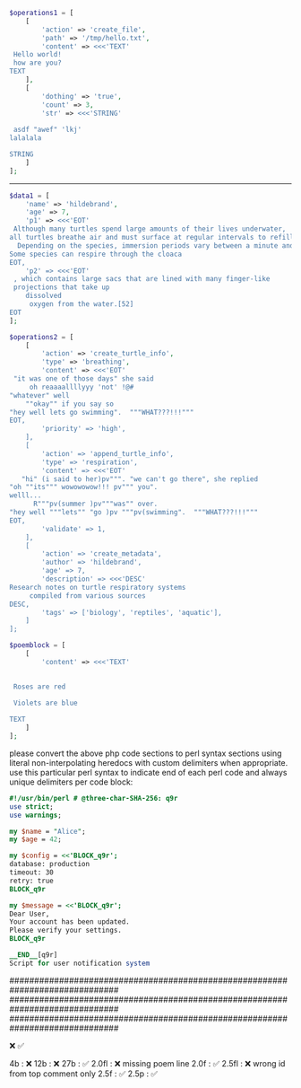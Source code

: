 
```php
$operations1 = [
    [
        'action' => 'create_file',
        'path' => '/tmp/hello.txt',
        'content' => <<<'TEXT'
 Hello world!
 how are you?
TEXT
    ],
    [
        'dothing' => 'true',
        'count' => 3,
        'str' => <<<'STRING'
   
 asdf "awef" 'lkj'
lalalala 

STRING
    ]
];
```

---

```php
$data1 = [
    'name' => 'hildebrand',
    'age' => 7,
    'p1' => <<<'EOT'
 Although many turtles spend large amounts of their lives underwater, 
all turtles breathe air and must surface at regular intervals to refill their lungs. 
  Depending on the species, immersion periods vary between a minute and an hour.[51] 
Some species can respire through the cloaca
EOT,
    'p2' => <<<'EOT'
 , which contains large sacs that are lined with many finger-like 
 projections that take up 
    dissolved 
     oxygen from the water.[52]
EOT
];
```

```php
$operations2 = [
    [
        'action' => 'create_turtle_info',
        'type' => 'breathing',
        'content' => <<<'EOT'
 "it was one of those days" she said 
     oh reaaaallllyyy 'not' !@#
"whatever" well
    ""okay"" if you say so
"hey well lets go swimming".  """WHAT???!!!"""
EOT,
        'priority' => 'high',
    ],
    [
        'action' => 'append_turtle_info',
        'type' => 'respiration',
        'content' => <<<'EOT'
   "hi" (i said to her)pv""". "we can't go there", she replied 
"oh ""its""" wowowowow!!! pv""" you". 
welll...
      R"""pv(summer )pv"""was"" over.
"hey well """lets"" "go )pv """pv(swimming".  """WHAT???!!!"""
EOT,
        'validate' => 1,
    ],
    [
        'action' => 'create_metadata',
        'author' => 'hildebrand',
        'age' => 7,
        'description' => <<<'DESC'
Research notes on turtle respiratory systems
     compiled from various sources
DESC,
        'tags' => ['biology', 'reptiles', 'aquatic'],
    ]
];
```

```php
$poemblock = [
    [
        'content' => <<<'TEXT'

  
 Roses are red

 Violets are blue  
  
TEXT
    ]
];
```


please convert the above php code sections to perl syntax sections using literal non-interpolating heredocs with custom delimiters when appropriate.  use this particular perl syntax to indicate end of each perl code and always unique delimiters per code block:

```perl
#!/usr/bin/perl # @three-char-SHA-256: q9r
use strict;
use warnings;

my $name = "Alice";
my $age = 42;

my $config = <<'BLOCK_q9r';
database: production
timeout: 30
retry: true
BLOCK_q9r

my $message = <<'BLOCK_q9r';
Dear User,
Your account has been updated.
Please verify your settings.
BLOCK_q9r

__END__[q9r]
Script for user notification system
```


##############################################################################
##############################################################################
##############################################################################


❌
✅

4b     : ❌
12b    : ❌
27b    : ✅
2.0fl  : ❌     missing poem line 
2.0f   : ✅
2.5fl  : ❌     wrong id from top comment only
2.5f   : ✅
2.5p   : ✅
